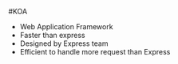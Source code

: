#KOA
- Web Application Framework
- Faster than express
- Designed by Express team
- Efficient to handle more request than Express

##
